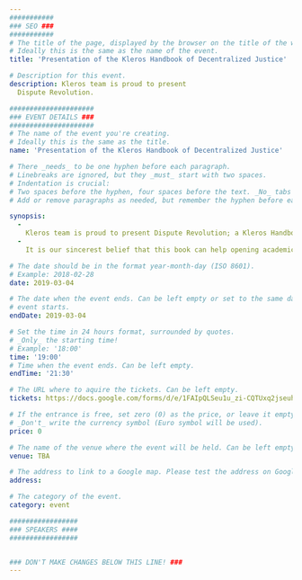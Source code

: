 ```yaml
---
###########
### SEO ###
###########
# The title of the page, displayed by the browser on the title of the window.
# Ideally this is the same as the name of the event.
title: 'Presentation of the Kleros Handbook of Decentralized Justice'

# Description for this event. 
description: Kleros team is proud to present 
  Dispute Revolution.

#####################
### EVENT DETAILS ###
#####################
# The name of the event you're creating.
# Ideally this is the same as the title.
name: 'Presentation of the Kleros Handbook of Decentralized Justice'

# There _needs_ to be one hyphen before each paragraph.
# Linebreaks are ignored, but they _must_ start with two spaces.
# Indentation is crucial:
# Two spaces before the hyphen, four spaces before the text. _No_ tabs allowed.
# Add or remove paragraphs as needed, but remember the hyphen before each entry.

synopsis:
  -
    Kleros team is proud to present Dispute Revolution; a Kleros Handbook of Decentralized Justice as a contribution to the expanding field of decentralized justice, created to share our learnings, strike up discussion and further research in the field. ​
  -  
    It is our sincerest belief​ that this book can help opening academic and professional discussion on the topic of the future of distributed justice and bring closer the world of blockchain technologies and law.

# The date should be in the format year-month-day (ISO 8601).
# Example: 2018-02-28
date: 2019-03-04

# The date when the event ends. Can be left empty or set to the same day the
# event starts.
endDate: 2019-03-04

# Set the time in 24 hours format, surrounded by quotes.
# _Only_ the starting time!
# Example: '18:00'
time: '19:00'
# Time when the event ends. Can be left empty.
endTime: '21:30'

# The URL where to aquire the tickets. Can be left empty.
tickets: https://docs.google.com/forms/d/e/1FAIpQLSeu1u_zi-CQTUxq2jseuh17k4exvVL2trQenw2l3xP-ONrbuQ/viewform 

# If the entrance is free, set zero (0) as the price, or leave it empty.
# _Don't_ write the currency symbol (Euro symbol will be used).
price: 0

# The name of the venue where the event will be held. Can be left empty.
venue: TBA

# The address to link to a Google map. Please test the address on Google Maps.
address: 

# The category of the event. 
category: event

#################
### SPEAKERS ####
#################


### DON'T MAKE CHANGES BELOW THIS LINE! ###
---
```

<!-- ### DON'T MAKE CHANGES BELOW THIS LINE! ### -->

<Event-Content/>
